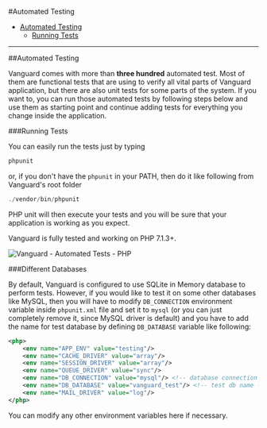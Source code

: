 #Automated Testing

* [Automated Testing](#automated-testing)
	* [Running Tests](#running-tests)

---

<a name="automated-testing"></a>
##Automated Testing

Vanguard comes with more than **three hundred** automated test. Most of them are functional tests that are 
using to verify all vital parts of Vanguard application, but there are also unit tests for some parts of the system. 
If you want to, you can run those automated tests by following steps below and use them as starting point and continue 
adding tests for everything you change inside the application.

<a name="running-tests"></a>
###Running Tests

You can easily run the tests just by typing 

```php
phpunit
```

or, if you don't have the `phpunit` in your PATH, then do it like following from Vanguard's root folder

```php
./vendor/bin/phpunit
```

PHP unit will then execute your tests and you will be sure that your application is working as you expect.

Vanguard is fully tested and working on PHP 7.1.3+.

![Vanguard - Automated Tests - PHP](assets/img/testing-php-full.png)

###Different Databases

By default, Vanguard is configured to use SQLite in Memory database to perform tests. However, if you would like to test it on some other databases like MySQL, 
then you will have to modify `DB_CONNECTION` environment variable inside `phpunit.xml` file and set it to `mysql` (or you can just completely remove it, since MySQL driver is default)
and you have to add the name for test database by defining `DB_DATABASE` variable like following:

```xml
<php>
    <env name="APP_ENV" value="testing"/>
    <env name="CACHE_DRIVER" value="array"/>
    <env name="SESSION_DRIVER" value="array"/>
    <env name="QUEUE_DRIVER" value="sync"/>
    <env name="DB_CONNECTION" value="mysql"/> <!-- database connection -->
    <env name="DB_DATABASE" value="vanguard_test"/> <!-- test db name -->
    <env name="MAIL_DRIVER" value="log"/>
</php>
```

You can modify any other environment variables here if necessary.